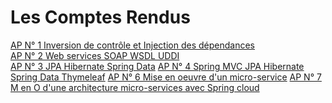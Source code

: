 # Les Comptes Rendus
[AP N° 1 Inversion de contrôle et Injection des dépendances]()  
[AP N° 2 Web services SOAP WSDL UDDI]()  
[AP N° 3  JPA Hibernate Spring Data]()
[AP N° 4  Spring MVC JPA Hibernate Spring Data Thymeleaf]()
[AP N° 6  Mise en oeuvre d'un micro-service]()
[AP N° 7 M en O d'une architecture micro-services avec Spring cloud]()
